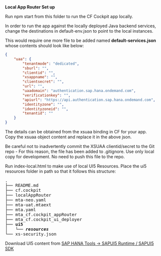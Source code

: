 **Local App Router Set up**

Run npm start from this folder to run the CF Cockpit app locally. 

In order to run the app against the locally deployed Java backend services, change the destinations in default-env.json to point to the local instances.

This would require one more file to be added named **default-services.json** whose contents should look like below:

```JSON
{
    "uaa": {
        "tenantmode": "dedicated",
        "sburl": "",
        "clientid": "",
        "xsappname": "",
        "clientsecret": "",
        "url": "",
        "uaadomain": "authentication.sap.hana.ondemand.com",
        "verificationkey": "",
        "apiurl": "https://api.authentication.sap.hana.ondemand.com",
        "identityzone": "",
        "identityzoneid": "",
        "tenantid": ""
    }
}

```
The details can be obtained from the xsuaa binding in CF for your app. Copy the xsuaa object content and replace it in the above json.

Be careful not to inadvertently commit the XSUAA clientid/secret to the Git repo - For this reason, the file has been added to .gitignore. Use only local copy for development. No need to push this file to the repo.

Run index-local.html to make use of local UI5 Resources. 
Place the ui5 resources folder in path so that it follows this structure:
<pre>
.
├── README.md
├── cf.cockpit
├── localAppRouter
├── mta-neo.yaml
├── mta-uat.mtaext
├── mta.yaml
├── mta_cf.cockpit_appRouter
├── mta_cf.cockpit_ui_deployer
<b>├── ui5
│   └── <i>resources</i></b>
└── xs-security.json
</pre>

Download UI5 content from [SAP HANA Tools -> SAPUI5 Runtime / SAPUI5 SDK](https://tools.hana.ondemand.com/#sapui5)
